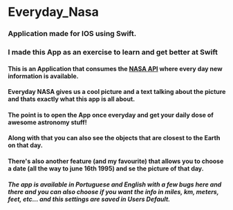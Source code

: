 # Everyday_Nasa

 ### Application made for IOS using Swift.
 ### I made this App as an exercise to learn and get better at Swift
 
 #### This is an Application that consumes the [NASA API](https://api.nasa.gov/index.html) where every day new information is available.
 #### Everyday NASA gives us a cool picture and a text talking about the picture and thats exactly what this app is all about.
 #### The point is to open the App once everyday and get your daily dose of awesome astronomy stuff!
 #### Along with that you can also see the objects that are closest to the Earth on that day.
 #### There's also another feature (and my favourite) that allows you to choose a date (all the way to june 16th 1995) and se the picture of that day.
 ##### The app is available in Portuguese and English  with a few bugs here and there and you can also choose if you want the info in miles, km, meters, feet, etc... and this settings are saved in Users Default.
 
